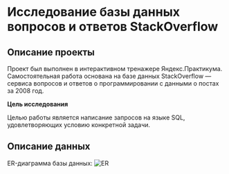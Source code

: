 # Исследование базы данных вопросов и ответов StackOverflow

## Описание проекты

Проект был выполнен в интерактивном тренажере Яндекс.Практикума. Самостоятельная работа основана на базе данных StackOverflow — сервиса вопросов и ответов о программировании с данными о постах за 2008 год.

**Цель исследования**

Целью работы является написание запросов на языке SQL, удовлетворяющих условию конкретной задачи.

## Описание данных

ER-диаграмма базы данных:
![ER](https://github.com/KostyaScrylyov/educational_projects_skrylev_konstantin/assets/89590350/fbad2071-c751-42b4-902f-365acd57ae91)
